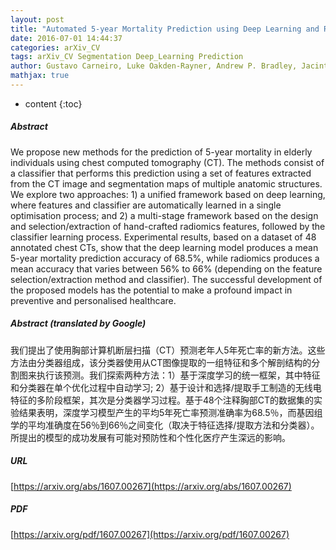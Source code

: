 ```yaml
---
layout: post
title: "Automated 5-year Mortality Prediction using Deep Learning and Radiomics Features from Chest Computed Tomography"
date: 2016-07-01 14:44:37
categories: arXiv_CV
tags: arXiv_CV Segmentation Deep_Learning Prediction
author: Gustavo Carneiro, Luke Oakden-Rayner, Andrew P. Bradley, Jacinto Nascimento, Lyle Palmer
mathjax: true
---
```


* content
{:toc}

##### Abstract
We propose new methods for the prediction of 5-year mortality in elderly individuals using chest computed tomography (CT). The methods consist of a classifier that performs this prediction using a set of features extracted from the CT image and segmentation maps of multiple anatomic structures. We explore two approaches: 1) a unified framework based on deep learning, where features and classifier are automatically learned in a single optimisation process; and 2) a multi-stage framework based on the design and selection/extraction of hand-crafted radiomics features, followed by the classifier learning process. Experimental results, based on a dataset of 48 annotated chest CTs, show that the deep learning model produces a mean 5-year mortality prediction accuracy of 68.5%, while radiomics produces a mean accuracy that varies between 56% to 66% (depending on the feature selection/extraction method and classifier). The successful development of the proposed models has the potential to make a profound impact in preventive and personalised healthcare.

##### Abstract (translated by Google)
我们提出了使用胸部计算机断层扫描（CT）预测老年人5年死亡率的新方法。这些方法由分类器组成，该分类器使用从CT图像提取的一组特征和多个解剖结构的分割图来执行该预测。我们探索两种方法：1）基于深度学习的统一框架，其中特征和分类器在单个优化过程中自动学习; 2）基于设计和选择/提取手工制造的无线电特征的多阶段框架，其次是分类器学习过程。基于48个注释胸部CT的数据集的实验结果表明，深度学习模型产生的平均5年死亡率预测准确率为68.5％，而基因组学的平均准确度在56％到66％之间变化（取决于特征选择/提取方法和分类器）。所提出的模型的成功发展有可能对预防性和个性化医疗产生深远的影响。

##### URL
[https://arxiv.org/abs/1607.00267](https://arxiv.org/abs/1607.00267)

##### PDF
[https://arxiv.org/pdf/1607.00267](https://arxiv.org/pdf/1607.00267)

